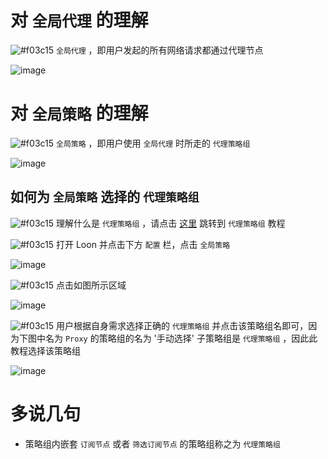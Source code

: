 # 对 `全局代理` 的理解

![#f03c15](https://placehold.it/15/f03c15/000000?text=+) `全局代理` ，即用户发起的所有网络请求都通过代理节点

![image](https://raw.githubusercontent.com/chiupam/tutorial-image/master/Loon/Plus/ALL_PROXY.jpg)

# 对 `全局策略` 的理解

![#f03c15](https://placehold.it/15/f03c15/000000?text=+) `全局策略` ，即用户使用 `全局代理` 时所走的 `代理策略组`

![image](https://raw.githubusercontent.com/chiupam/tutorial-image/master/Loon/Plus/Global_Group_1.jpg)

## 如何为 `全局策略` 选择的 `代理策略组`

![#f03c15](https://placehold.it/15/f03c15/000000?text=+) 理解什么是 `代理策略组` ，请点击 [这里](https://github.com/chiupam/tutorial/blob/master/Loon/Plus/Default_Proxy.md) 跳转到 `代理策略组` 教程

![#f03c15](https://placehold.it/15/f03c15/000000?text=+) 打开 Loon 并点击下方 `配置` 栏，点击 `全局策略`

![image](https://raw.githubusercontent.com/chiupam/tutorial-image/master/Loon/Plus/Global_Group.jpg)

![#f03c15](https://placehold.it/15/f03c15/000000?text=+) 点击如图所示区域

![image](https://raw.githubusercontent.com/chiupam/tutorial-image/master/Loon/Plus/Default_Proxy_1.jpg)

![#f03c15](https://placehold.it/15/f03c15/000000?text=+) 用户根据自身需求选择正确的 `代理策略组` 并点击该策略组名即可，因为下图中名为 `Proxy` 的策略组的名为 '手动选择' 子策略组是 `代理策略组` ，因此此教程选择该策略组

![image](https://raw.githubusercontent.com/chiupam/tutorial-image/master/Loon/Plus/Default_Proxy_2.jpg)

# 多说几句

- 策略组内嵌套 `订阅节点` 或者 `筛选订阅节点` 的策略组称之为 `代理策略组`
